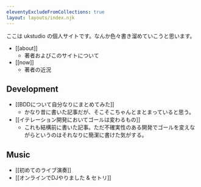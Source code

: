 ```yaml
---
eleventyExcludeFromCollections: true
layout: layouts/index.njk
---
```

ここは ukstudio の個人サイトです。なんか色々書き溜めていこうと思います。

- [[about]]
	- 著者およびこのサイトについて
- [[now]]
	- 著者の近況

## Development

- [[BDDについて自分なりにまとめてみた]]
	- かなり昔に書いた記事だが、そこそこちゃんとまとまっていると思う。
- [[イテレーション開発においてゴールは変わるもの]]
	- これも結構前に書いた記事。ただ不確実性のある開発でゴールを変えながらというのはそれなりに簡潔に書けた気がする。

## Music

- [[初めてのライブ演奏]]
- [[オンラインでDJやりました & セトリ]]
